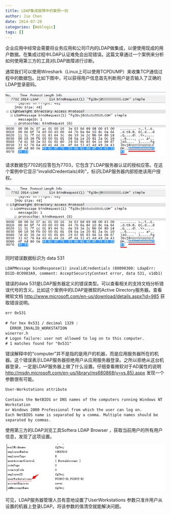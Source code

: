 ```yaml
---
title: LDAP集成故障中的案例一则
author: Jie Chen
date: 2014-07-28
categories: [Weblogic]
tags: []
---
```


企业应用中经常会需要将业务应用和公司IT内的LDAP做集成，以便使用现成的用户数据。在集成过程中LDAP认证难免会出现错误。这篇文章通过一个案例来分析如何使用第三方的工具对LDAP故障进行诊断。

通常我们可以使用Wireshark（Linux上可以使用TCPDUMP）来收集TCP通信过程中的数据包。比如下图中，可以获得用户信息首先判断用户是否输入了正确的LDAP登录密码。

![](/assets//res/troubleshooting_ldap_err1_tcp1.png)

请求数据包7702的应答包为7703，它包含了LDAP服务器认证的授权应答。在这个案例中它显示“invalidCredentials(49)”，标识LDAP服务器内部拒绝该用户授权。

![](/assets//res/troubleshooting_ldap_err1_tcp1.png)

同时错误数据标识为 data 531

	LDAPMessage bindResponse(1) invalidCredentials (80090308: LdapErr: DSID-0C0903A9, comment: AcceptSecurityContext error, data 531, v1db1)

错误的data 531是LDAP服务器定义的错误类型。可以查看相关的支持文档分析错误代号的含义。比如这个案例中的LDAP是微软的Active Directory服务器。查看微软文档   http://www.microsoft.com/en-us/download/details.aspx?id=985 获取错误说明。

	err 0x531

	# for hex 0x531 / decimal 1329 :
	  ERROR_INVALID_WORKSTATION                                     winerror.h
	# Logon failure: user not allowed to log on to this computer.
	# 1 matches found for "0x531"

错误解释中的“computer”并不是指的是用户的机器，而是应用服务器所在的机器。这个错误表示LDAP服务器拒绝用户从应用服务器登录。之所以拒绝从这台机器登录，一定是LDAP服务器上做了什么设置。仔细查看微软对于AD属性的说明 http://msdn.microsoft.com/en-us/library/ms680868(v=vs.85).aspx  发现一个参数很有可能。

	User-Workstations attribute

	Contains the NetBIOS or DNS names of the computers running Windows NT Workstation 
	or Windows 2000 Professional from which the user can log on. 
	Each NetBIOS name is separated by a comma. Multiple names should be separated by commas.

使用第三方的LDAP浏览工具Softera LDAP Browser ，获取当前用户的所有用户信息，发现了这项设置。

![](/assets//res/troubleshooting_ldap_err1_view.png)

可见，LDAP服务器管理人员有意地设置了UserWorkstations 参数只准许用户从设置的机器上登录LDAP。将该参数的值清空就能解决问题。




 